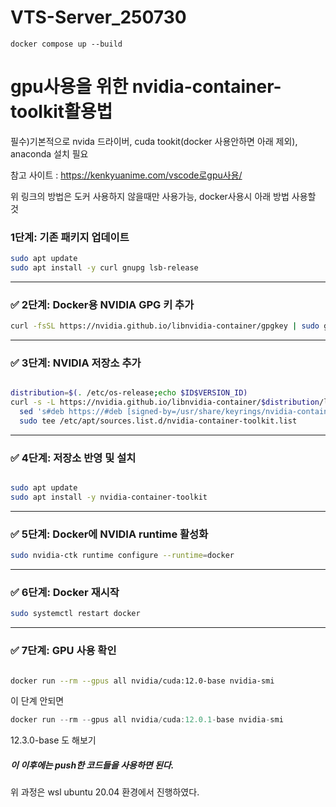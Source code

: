 # VTS-Server_250730

```
docker compose up --build
```



# gpu사용을 위한 nvidia-container-toolkit활용법




필수)기본적으로 nvida 드라이버, cuda tookit(docker 사용안하면 아래 제외), anaconda 설치 필요


참고 사이트 : <https://kenkyuanime.com/vscode로gpu사용/>


위 링크의 방법은 도커 사용하지 않을때만 사용가능, docker사용시 아래 방법 사용할 것


### 1단계: 기존 패키지 업데이트

```bash
sudo apt update
sudo apt install -y curl gnupg lsb-release

```

---

### ✅ 2단계: Docker용 NVIDIA GPG 키 추가

```bash
curl -fsSL https://nvidia.github.io/libnvidia-container/gpgkey | sudo gpg --dearmor -o /usr/share/keyrings/nvidia-container-toolkit-keyring.gpg

```

---

### ✅ 3단계: NVIDIA 저장소 추가

```bash

distribution=$(. /etc/os-release;echo $ID$VERSION_ID)
curl -s -L https://nvidia.github.io/libnvidia-container/$distribution/libnvidia-container.list | \
  sed 's#deb https://#deb [signed-by=/usr/share/keyrings/nvidia-container-toolkit-keyring.gpg] https://#' | \
  sudo tee /etc/apt/sources.list.d/nvidia-container-toolkit.list

```

---

### ✅ 4단계: 저장소 반영 및 설치

```bash

sudo apt update
sudo apt install -y nvidia-container-toolkit

```

---

### ✅ 5단계: Docker에 NVIDIA runtime 활성화

```bash
sudo nvidia-ctk runtime configure --runtime=docker

```

---

### ✅ 6단계: Docker 재시작

```bash
sudo systemctl restart docker

```

---

### ✅ 7단계: GPU 사용 확인

```bash

docker run --rm --gpus all nvidia/cuda:12.0-base nvidia-smi

```

이 단계 안되면 

```jsx
docker run --rm --gpus all nvidia/cuda:12.0.1-base nvidia-smi

```

12.3.0-base 도 해보기


##### 이 이후에는 push한 코드들을 사용하면 된다.


위 과정은 wsl ubuntu 20.04 환경에서 진행하였다. 
